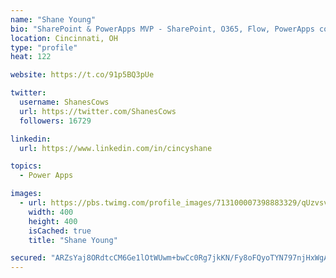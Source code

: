 ```yaml
---
name: "Shane Young"
bio: "SharePoint & PowerApps MVP - SharePoint, O365, Flow, PowerApps consulting? @PowerApps911 | Pure Snark? You found it."
location: Cincinnati, OH
type: "profile"
heat: 122

website: https://t.co/91p5BQ3pUe

twitter:
  username: ShanesCows
  url: https://twitter.com/ShanesCows
  followers: 16729

linkedin:
  url: https://www.linkedin.com/in/cincyshane

topics:
  - Power Apps

images:
  - url: https://pbs.twimg.com/profile_images/713100007398883329/qUzvsvQ3_400x400.jpg
    width: 400
    height: 400
    isCached: true
    title: "Shane Young"

secured: "ARZsYaj8ORdtcCM6Ge1lOtWUwm+bwCc0Rg7jkKN/Fy8oFQyoTYN797njHxWgA3cPWIKJYMA1rh5d5lxOnQbcpDAlulnxiVneUCiKWb+uJCelKBhVVmif7sXObdnQZfVBbf/fnPSq4pqNXEhHoKKFVn6LMdNZlhZ074FUZC3cEDKxkwKiauw52djCjnDCH4UD3KnhFmLS/QuuZrsnqP2z4/P7RkCJABd7xDo/DLsnUXmTX/Yg4RiPOsloOv/MsFx1c5oxWo4hri/Bef8YIpTHle5kIyB4AJVior5ex3qfKoGD/y7egz/pOah6nt2nvZGLpKyqXlywwvAZ1A/Ods0mCyzrqVDfR3CtcriADhQCnmOB5PYYJEK2J2Y394oAu1nBqyPE8ICGEsYQlea6y1O6nVDXHAm0xOY0H21FBzT4ksk=;oF/94krzrNJAvSNTMxolrg=="
---
```



